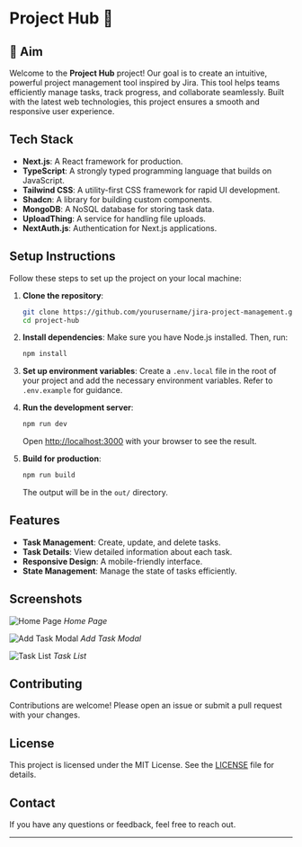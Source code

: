 # Project Hub 📝

## 🎯 Aim
Welcome to the **Project Hub** project! Our goal is to create an intuitive, powerful project management tool inspired by Jira. This tool helps teams efficiently manage tasks, track progress, and collaborate seamlessly. Built with the latest web technologies, this project ensures a smooth and responsive user experience.

## Tech Stack
- **Next.js**: A React framework for production.
- **TypeScript**: A strongly typed programming language that builds on JavaScript.
- **Tailwind CSS**: A utility-first CSS framework for rapid UI development.
- **Shadcn**: A library for building custom components.
- **MongoDB**: A NoSQL database for storing task data.
- **UploadThing**: A service for handling file uploads.
- **NextAuth.js**: Authentication for Next.js applications.

## Setup Instructions
Follow these steps to set up the project on your local machine:

1. **Clone the repository**:
    ```bash
    git clone https://github.com/yourusername/jira-project-management.git
    cd project-hub
    ```

2. **Install dependencies**:
    Make sure you have Node.js installed. Then, run:
    ```bash
    npm install
    ```

3. **Set up environment variables**:
    Create a `.env.local` file in the root of your project and add the necessary environment variables. Refer to `.env.example` for guidance.

4. **Run the development server**:
    ```bash
    npm run dev
    ```
    Open [http://localhost:3000](http://localhost:3000) with your browser to see the result.

5. **Build for production**:
    ```bash
    npm run build
    ```
    The output will be in the `out/` directory.

## Features
- **Task Management**: Create, update, and delete tasks.
- **Task Details**: View detailed information about each task.
- **Responsive Design**: A mobile-friendly interface.
- **State Management**: Manage the state of tasks efficiently.

## Screenshots
![Home Page](./images/home.png)
*Home Page*

![Add Task Modal](./images/add-task-modal.png)
*Add Task Modal*

![Task List](./images/task-list.png)
*Task List*

## Contributing
Contributions are welcome! Please open an issue or submit a pull request with your changes.

## License
This project is licensed under the MIT License. See the [LICENSE](./LICENSE) file for details.

## Contact
If you have any questions or feedback, feel free to reach out.

---
